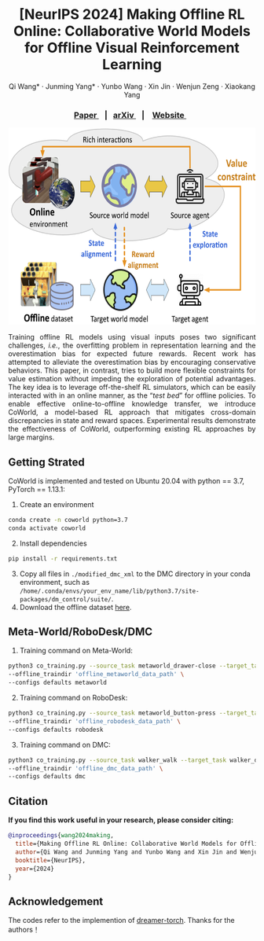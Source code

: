 <h1 align="center"> [NeurIPS 2024] Making Offline RL Online: Collaborative World Models for Offline Visual Reinforcement Learning </h1>
<p align="center">
    Qi Wang*
    ·
    Junming Yang*
    ·
    Yunbo Wang
    ·
    Xin Jin
    ·
    Wenjun Zeng
    ·
    Xiaokang Yang
  </p>

<h3 align="center"> <a href="https://openreview.net/pdf?id=ucxQrked0d" target="_blank"> Paper </a> &nbsp;&nbsp; |&nbsp;&nbsp; <a href="https://arxiv.org/pdf/2305.15260" target="_blank"> arXiv </a> &nbsp;&nbsp; | &nbsp;&nbsp; <a href="https://qiwang067.github.io/coworld" target="_blank"> Website </a> &nbsp;&nbsp; </h3>
  <div align="center"></div>

<p align="center">
<img src="assets/overview.png" alt="Teaser image" height="400" />
</p>

<p style="text-align:justify">
Training offline RL models using visual inputs poses two significant challenges, <i>i.e.</i>, the overfitting problem in representation learning and the overestimation bias for expected future rewards. Recent work has attempted to alleviate the overestimation bias by encouraging conservative behaviors. This paper, in contrast, tries to build more flexible constraints for value estimation without impeding the exploration of potential advantages. The key idea is to leverage off-the-shelf RL simulators, which can be easily interacted with in an online manner, as the “<i>test bed</i>” for offline policies. To enable effective online-to-offline knowledge transfer, we introduce CoWorld, a model-based RL approach that mitigates cross-domain discrepancies in state and reward spaces. Experimental results demonstrate the effectiveness of CoWorld, outperforming existing RL approaches by large margins.
</p>

<!--
**Please consider citing our paper if you find it interesting or helpful to your research.**

```bib
@inproceedings{wang2024making,
  title={Making Offline RL Online: Collaborative World Models for Offline Visual Reinforcement Learning}, 
  author={Qi Wang and Junming Yang and Yunbo Wang and Xin Jin and Wenjun Zeng and Xiaokang Yang},
  booktitle={NeurIPS},
  year={2024}
}
```
-->
## Getting Strated
CoWorld is implemented and tested on Ubuntu 20.04 with python == 3.7, PyTorch == 1.13.1:

1) Create an environment
```bash
conda create -n coworld python=3.7
conda activate coworld
```
2) Install dependencies
```bash
pip install -r requirements.txt
```

3) Copy all files in `./modified_dmc_xml` to the DMC directory in your conda environment, such as `/home/.conda/envs/your_env_name/lib/python3.7/site-packages/dm_control/suite/`.
4) Download the offline dataset [here](https://drive.google.com/file/d/1XXXLyx8oX40EXl8GNVgU_PpoPJHolZGJ/view?usp=sharing). 

## Meta-World/RoboDesk/DMC
1. Training command on Meta-World:  
```bash
python3 co_training.py --source_task metaworld_drawer-close --target_task metaworld_door-close \
--offline_traindir 'offline_metaworld_data_path' \
--configs defaults metaworld 
```
2. Training command on RoboDesk:  
```bash
python3 co_training.py --source_task metaworld_button-press --target_task robodesk_push_green \
--offline_traindir 'offline_robodesk_data_path' \
--configs defaults robodesk
```
3. Training command on DMC:  
```bash
python3 co_training.py --source_task walker_walk --target_task walker_downhill \
--offline_traindir 'offline_dmc_data_path' \
--configs defaults dmc
```

## Citation
**If you find this work useful in your research, please consider citing:**
```bib
@inproceedings{wang2024making,
  title={Making Offline RL Online: Collaborative World Models for Offline Visual Reinforcement Learning}, 
  author={Qi Wang and Junming Yang and Yunbo Wang and Xin Jin and Wenjun Zeng and Xiaokang Yang},
  booktitle={NeurIPS},
  year={2024}
}
```

## Acknowledgement
The codes refer to the implemention of [dreamer-torch](https://github.com/jsikyoon/dreamer-torch). Thanks for the authors！



